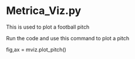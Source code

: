# Metrica_Viz.py
This is used to plot a football pitch

Run the code and use this command to plot a pitch

fig,ax = mviz.plot_pitch()
